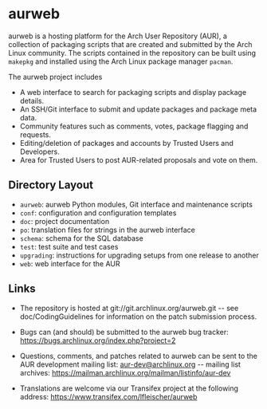 aurweb
======

aurweb is a hosting platform for the Arch User Repository (AUR), a collection
of packaging scripts that are created and submitted by the Arch Linux
community. The scripts contained in the repository can be built using `makepkg`
and installed using the Arch Linux package manager `pacman`.

The aurweb project includes

* A web interface to search for packaging scripts and display package details.
* An SSH/Git interface to submit and update packages and package meta data.
* Community features such as comments, votes, package flagging and requests.
* Editing/deletion of packages and accounts by Trusted Users and Developers.
* Area for Trusted Users to post AUR-related proposals and vote on them.

Directory Layout
----------------

* `aurweb`: aurweb Python modules, Git interface and maintenance scripts
* `conf`: configuration and configuration templates
* `doc`: project documentation
* `po`: translation files for strings in the aurweb interface
* `schema`: schema for the SQL database
* `test`: test suite and test cases
* `upgrading`: instructions for upgrading setups from one release to another
* `web`: web interface for the AUR

Links
-----

* The repository is hosted at git://git.archlinux.org/aurweb.git -- see
  doc/CodingGuidelines for information on the patch submission process.

* Bugs can (and should) be submitted to the aurweb bug tracker:
  https://bugs.archlinux.org/index.php?project=2

* Questions, comments, and patches related to aurweb can be sent to the AUR
  development mailing list: aur-dev@archlinux.org -- mailing list archives:
  https://mailman.archlinux.org/mailman/listinfo/aur-dev

* Translations are welcome via our Transifex project at the following address:
  https://www.transifex.com/lfleischer/aurweb
